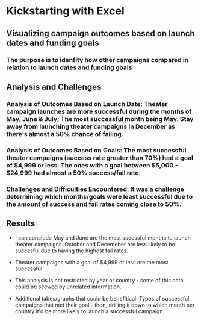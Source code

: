 # Kickstarting with Excel

## Visualizing campaign outcomes based on launch dates and funding goals

### The purpose is to idenfity how other campaigns compared in relation to launch dates and funding goals

## Analysis and Challenges

### Analysis of Outcomes Based on Launch Date: Theater campaign launches are more successful during the months of May, June & July; The most successful month being May. Stay away from launching theater campaigns in December as there's almost a 50% chance of failing.  

### Analysis of Outcomes Based on Goals: The most successful theater campaigns (success rate greater than 70%) had a goal of $4,999 or less. The ones with a goal between $5,000 - $24,999 had almost a 50% success/fail rate. 

### Challenges and Difficulties Encountered: It was a challenge determining which months/goals were least successful due to the amount of success and fail rates coming close to 50%.   

## Results

- I can conclude May and June are the most sucessful months to launch theater campaigns. October and Decemeber are less likely to be succesful due to having the highest fail rates. 

- Theater campaigns with a goal of $4,999 or less are the most successful

- This analysis is not restricted by year or country - some of this data could be scewed by unrelated information.

- Additional tabes/graphs that could be benefitical: Types of successful campaigns that met their goal - then, drilling it down to which month per country it'd be more likely to launch a successful campaign. 
